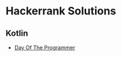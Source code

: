 # Hackerrank Solutions

## Kotlin

* [Day Of The Programmer](/kotlin/src/main/kotlin/DayOfTheProgrammer.kt)

